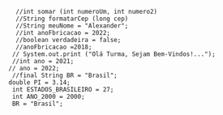       //int somar (int numeroUm, int numero2)
      //String formatarCep (long cep)
      //String meuNome = "Alexander";
      //int anoFbricacao = 2022;
      //boolean verdadeira = false;
      //anoFbricacao =2018;
     // System.out.print ("Olá Turma, Sejam Bem-Vindos!...");
     //int ano = 2021;
    // ano = 2022;
     //final String BR = "Brasil";
    double PI = 3.14;
     int ESTADOS_BRASILEIRO = 27;
     int ANO_2000 = 2000;
     BR = "Brasil";
